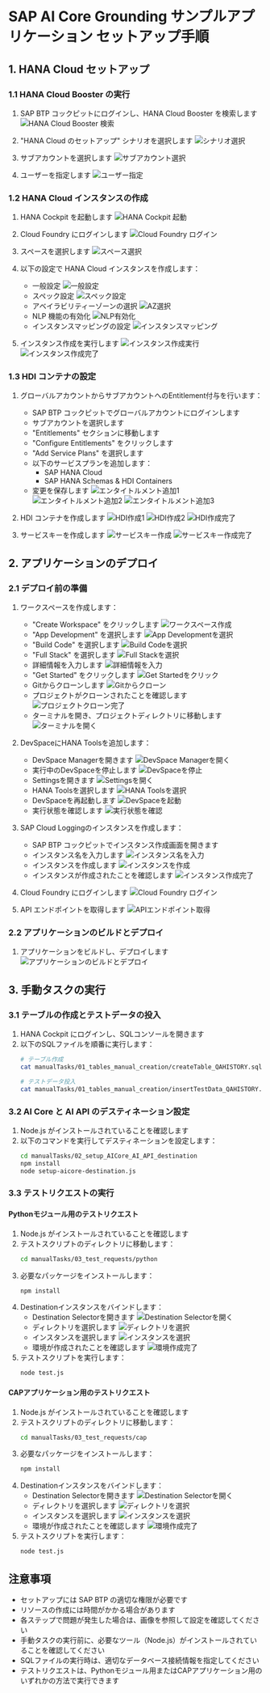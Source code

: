 # SAP AI Core Grounding サンプルアプリケーション セットアップ手順

## 1. HANA Cloud セットアップ

### 1.1 HANA Cloud Booster の実行
1. SAP BTP コックピットにログインし、HANA Cloud Booster を検索します
   ![HANA Cloud Booster 検索](assets/README/setup/01_booster_searchBoosterForHANACloud.png)

2. "HANA Cloud のセットアップ" シナリオを選択します
   ![シナリオ選択](assets/README/setup/02_booster_selectScenario.png)

3. サブアカウントを選択します
   ![サブアカウント選択](assets/README/setup/03_booster_selectSubaccount.png)

4. ユーザーを指定します
   ![ユーザー指定](assets/README/setup/04_booster_designateUser.png)

### 1.2 HANA Cloud インスタンスの作成
1. HANA Cockpit を起動します
   ![HANA Cockpit 起動](assets/README/setup/05_cockpit_launchHANACockpit.png)

2. Cloud Foundry にログインします
   ![Cloud Foundry ログイン](assets/README/setup/07_createDB_loginToCF.png)

3. スペースを選択します
   ![スペース選択](assets/README/setup/08_createDB_selectSpace.png)

4. 以下の設定で HANA Cloud インスタンスを作成します：
   - 一般設定
     ![一般設定](assets/README/setup/09_createDB_generalSetting.png)
   - スペック設定
     ![スペック設定](assets/README/setup/10_createDB_specSetting.png)
   - アベイラビリティーゾーンの選択
     ![AZ選択](assets/README/setup/11_createDB_selectAZ.png)
   - NLP 機能の有効化
     ![NLP有効化](assets/README/setup/12_createDB_enableNLP.png)
   - インスタンスマッピングの設定
     ![インスタンスマッピング](assets/README/setup/13_createDB_instanceMapping.png)

5. インスタンス作成を実行します
   ![インスタンス作成実行](assets/README/setup/14_createDB_executeCreation.png)
   ![インスタンス作成完了](assets/README/setup/15_createDB_created.png)

### 1.3 HDI コンテナの設定
1. グローバルアカウントからサブアカウントへのEntitlement付与を行います：
   - SAP BTP コックピットでグローバルアカウントにログインします
   - サブアカウントを選択します
   - "Entitlements" セクションに移動します
   - "Configure Entitlements" をクリックします
   - "Add Service Plans" を選択します
   - 以下のサービスプランを追加します：
     - SAP HANA Cloud
     - SAP HANA Schemas & HDI Containers
   - 変更を保存します
   ![エンタイトルメント追加1](assets/README/setup/16_hdi_addEntitlement_1.png)
   ![エンタイトルメント追加2](assets/README/setup/17_hdi_addEntitlement_2.png)
   ![エンタイトルメント追加3](assets/README/setup/18_hdi_addEntitlement_3.png)

2. HDI コンテナを作成します
   ![HDI作成1](assets/README/setup/19_hdi_createHdi_1.png)
   ![HDI作成2](assets/README/setup/20_hdi_createHdi_2.png)
   ![HDI作成完了](assets/README/setup/21_hdi_createHdi_created.png)

3. サービスキーを作成します
   ![サービスキー作成](assets/README/setup/22_hdi_createServiceKey.png)
   ![サービスキー作成完了](assets/README/setup/23_hdi_createdServiceKey.png)

## 2. アプリケーションのデプロイ

### 2.1 デプロイ前の準備
1. ワークスペースを作成します：
   - "Create Workspace" をクリックします
     ![ワークスペース作成](assets/README/setup/33_createWorkSpace_clickCreate.png)
   - "App Development" を選択します
     ![App Developmentを選択](assets/README/setup/34_createWorkSpace_selectAppDevelopment.png)
   - "Build Code" を選択します
     ![Build Codeを選択](assets/README/setup/35_createWorkSpace_selectBuildCode.png)
   - "Full Stack" を選択します
     ![Full Stackを選択](assets/README/setup/36_createWorkSpace_selectFullStack.png)
   - 詳細情報を入力します
     ![詳細情報を入力](assets/README/setup/37_createWorkSpace_inputDetails.png)
   - "Get Started" をクリックします
     ![Get Startedをクリック](assets/README/setup/38_createWorkSpace_GetStarted.png)
   - Gitからクローンします
     ![Gitからクローン](assets/README/setup/39_createWorkSpace_CloneFromGit.png)
   - プロジェクトがクローンされたことを確認します
     ![プロジェクトクローン完了](assets/README/setup/40_createWorkSpace_clonedProject.png)
   - ターミナルを開き、プロジェクトディレクトリに移動します
     ![ターミナルを開く](assets/README/setup/41_createWorkSpace_openTerminalAndGoToProjectDir.png)

2. DevSpaceにHANA Toolsを追加します：
   - DevSpace Managerを開きます
     ![DevSpace Managerを開く](assets/README/setup/27_addHanaTools_openDevSpaceManager.png)
   - 実行中のDevSpaceを停止します
     ![DevSpaceを停止](assets/README/setup/28_addHanaTools_stopDevSpace.png)
   - Settingsを開きます
     ![Settingsを開く](assets/README/setup/29_addHanaTools_openSettings.png)
   - HANA Toolsを選択します
     ![HANA Toolsを選択](assets/README/setup/30_addHanaTools_selectHanaTools.png)
   - DevSpaceを再起動します
     ![DevSpaceを起動](assets/README/setup/31_addHanaTools_startDevSpace.png)
   - 実行状態を確認します
     ![実行状態を確認](assets/README/setup/32_addHanaTools_checkRunningState.png)

3. SAP Cloud Loggingのインスタンスを作成します：
   - SAP BTP コックピットでインスタンス作成画面を開きます
   - インスタンス名を入力します
     ![インスタンス名を入力](assets/README/setup/43_createLoggingInstance_nameInstance.png)
   - インスタンスを作成します
     ![インスタンスを作成](assets/README/setup/42_createLoggingInstance_create.png)
   - インスタンスが作成されたことを確認します
     ![インスタンス作成完了](assets/README/setup/44_createLoggingInstance_instanceCreated.png)

4. Cloud Foundry にログインします
   ![Cloud Foundry ログイン](assets/README/setup/25_deployApp_cfLogin.png)

5. API エンドポイントを取得します
   ![APIエンドポイント取得](assets/README/setup/24_deployApp_getAPIEndpoint.png)

### 2.2 アプリケーションのビルドとデプロイ
1. アプリケーションをビルドし、デプロイします
   ![アプリケーションのビルドとデプロイ](assets/README/setup/26_deployApp_buildAndDeploy.png)

## 3. 手動タスクの実行

### 3.1 テーブルの作成とテストデータの投入
1. HANA Cockpit にログインし、SQLコンソールを開きます
2. 以下のSQLファイルを順番に実行します：
   ```bash
   # テーブル作成
   cat manualTasks/01_tables_manual_creation/createTable_QAHISTORY.sql | hdbsql -i <instance_number> -d <database_name> -u <username> -p <password>

   # テストデータ投入
   cat manualTasks/01_tables_manual_creation/insertTestData_QAHISTORY.sql | hdbsql -i <instance_number> -d <database_name> -u <username> -p <password>
   ```

### 3.2 AI Core と AI API のデスティネーション設定
1. Node.js がインストールされていることを確認します
2. 以下のコマンドを実行してデスティネーションを設定します：
   ```bash
   cd manualTasks/02_setup_AICore_AI_API_destination
   npm install
   node setup-aicore-destination.js
   ```

### 3.3 テストリクエストの実行

#### Pythonモジュール用のテストリクエスト
1. Node.js がインストールされていることを確認します
2. テストスクリプトのディレクトリに移動します：
   ```bash
   cd manualTasks/03_test_requests/python
   ```
3. 必要なパッケージをインストールします：
   ```bash
   npm install
   ```
4. Destinationインスタンスをバインドします：
   - Destination Selectorを開きます
     ![Destination Selectorを開く](assets/README/setup/45_test_cap_bindDestination_openSelector.png)
   - ディレクトリを選択します
     ![ディレクトリを選択](assets/README/setup/46_test_cap_bindDestination_selectDir.png)
   - インスタンスを選択します
     ![インスタンスを選択](assets/README/setup/47_test_cap_bindDestination_selectInstance.png)
   - 環境が作成されたことを確認します
     ![環境作成完了](assets/README/setup/48_test_cap_bindDestination_createdEnv.png)
5. テストスクリプトを実行します：
   ```bash
   node test.js
   ```

#### CAPアプリケーション用のテストリクエスト
1. Node.js がインストールされていることを確認します
2. テストスクリプトのディレクトリに移動します：
   ```bash
   cd manualTasks/03_test_requests/cap
   ```
3. 必要なパッケージをインストールします：
   ```bash
   npm install
   ```
4. Destinationインスタンスをバインドします：
   - Destination Selectorを開きます
     ![Destination Selectorを開く](assets/README/setup/45_test_cap_bindDestination_openSelector.png)
   - ディレクトリを選択します
     ![ディレクトリを選択](assets/README/setup/46_test_cap_bindDestination_selectDir.png)
   - インスタンスを選択します
     ![インスタンスを選択](assets/README/setup/47_test_cap_bindDestination_selectInstance.png)
   - 環境が作成されたことを確認します
     ![環境作成完了](assets/README/setup/48_test_cap_bindDestination_createdEnv.png)
5. テストスクリプトを実行します：
   ```bash
   node test.js
   ```

## 注意事項
- セットアップには SAP BTP の適切な権限が必要です
- リソースの作成には時間がかかる場合があります
- 各ステップで問題が発生した場合は、画像を参照して設定を確認してください
- 手動タスクの実行前に、必要なツール（Node.js）がインストールされていることを確認してください
- SQLファイルの実行時は、適切なデータベース接続情報を指定してください
- テストリクエストは、Pythonモジュール用またはCAPアプリケーション用のいずれかの方法で実行できます
